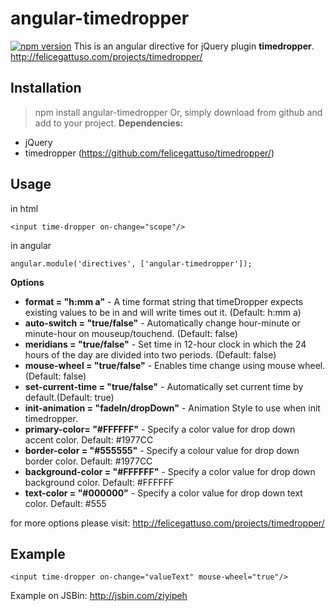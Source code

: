 # angular-timedropper
[![npm version](https://badge.fury.io/js/angular-timedropper.svg)](https://badge.fury.io/js/angular-timedropper)
This is an angular directive for jQuery plugin **timedropper**. 
http://felicegattuso.com/projects/timedropper/

## Installation
> npm install angular-timedropper
Or, simply download from github and add to your project.
**Dependencies:**

* jQuery
* timedropper (https://github.com/felicegattuso/timedropper/)


## Usage

 
in html 

    <input time-dropper on-change="scope"/>

in angular

    angular.module('directives', ['angular-timedropper']);

**Options**





* **format = "h:mm a"** - A time format string that timeDropper expects existing values to be in and will write times out it. (Default: h:mm
a)
* **auto-switch = "true/false"** - Automatically change hour-minute or minute-hour on mouseup/touchend. (Default: false)
* **meridians = "true/false"** - Set time in 12-hour clock in which the 24 hours of the day are divided into two periods. (Default: false)
* **mouse-wheel = "true/false"** - Enables time change using mouse wheel. (Default: false)
* **set-current-time = "true/false"** - Automatically set current time by default.(Default: true)
* **init-animation = "fadeIn/dropDown"** - Animation Style to use when init timedropper. 
* **primary-color= "#FFFFFF"** - Specify a color value for drop down accent color. Default: #1977CC
* **border-color = "#555555"** - Specify a colour value for drop down border color. Default: #1977CC
* **background-color = "#FFFFFF"** - Specify a color value for drop down background color. Default: #FFFFFF
* **text-color = "#000000"** - Specify a color value for drop down text color. Default: #555

for more options please visit:
http://felicegattuso.com/projects/timedropper/	


## Example

    <input time-dropper on-change="valueText" mouse-wheel="true"/>

Example on JSBin: http://jsbin.com/ziyipeh

